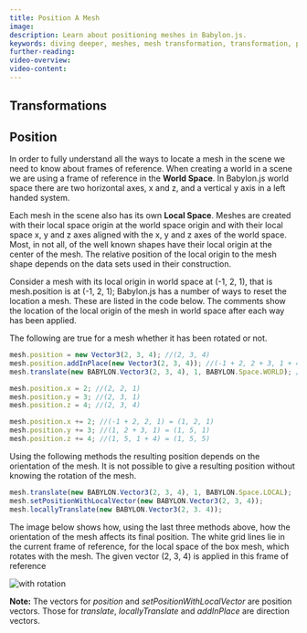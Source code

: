 ```yaml
---
title: Position A Mesh
image:
description: Learn about positioning meshes in Babylon.js.
keywords: diving deeper, meshes, mesh transformation, transformation, position
further-reading:
video-overview:
video-content:
---
```


## Transformations

## Position

In order to fully understand all the ways to locate a mesh in the scene we need to know about frames of reference. When creating a world in a scene we are using a frame of reference in the **World Space**. In Babylon.js world space there are two horizontal axes, x and z, and a vertical y axis in a left handed system.

Each mesh in the scene also has its own **Local Space**. Meshes are created with their local space origin at the world space origin and with their local space x, y and z axes aligned with the x, y and z axes of the world space. Most, in not all, of the well known shapes have their local origin at the center of the mesh. The relative position of the local origin to the mesh shape depends on the data sets used in their construction.

Consider a mesh with its local origin in world space at (-1, 2, 1), that is mesh.position is at (-1, 2, 1);
Babylon.js has a number of ways to reset the location a mesh. These are listed in the code below. The comments show the location of the local origin of the mesh in world space after each way has been applied.

The following are true for a mesh whether it has been rotated or not.

```javascript
mesh.position = new Vector3(2, 3, 4); //(2, 3, 4)
mesh.position.addInPlace(new Vector3(2, 3, 4)); //(-1 + 2, 2 + 3, 1 + 4) = (1, 5, 5)
mesh.translate(new BABYLON.Vector3(2, 3, 4), 1, BABYLON.Space.WORLD); //(-1 + 2, 2 + 3, 1 + 4) = (1, 5, 5)
```

```javascript
mesh.position.x = 2; //(2, 2, 1)
mesh.position.y = 3; //(2, 3, 1)
mesh.position.z = 4; //(2, 3, 4)
```

```javascript
mesh.position.x += 2; //(-1 + 2, 2, 1) = (1, 2, 1)
mesh.position.y += 3; //(1, 2 + 3, 1) = (1, 5, 1)
mesh.position.z += 4; //(1, 5, 1 + 4) = (1, 5, 5)
```

Using the following methods the resulting position depends on the orientation of the mesh. It is not possible to give a resulting position without knowing the rotation of the mesh.

```javascript
mesh.translate(new BABYLON.Vector3(2, 3, 4), 1, BABYLON.Space.LOCAL);
mesh.setPositionWithLocalVector(new BABYLON.Vector3(2, 3, 4));
mesh.locallyTranslate(new BABYLON.Vector3(2, 3. 4));
```

The image below shows how, using the last three methods above, how the orientation of the mesh affects its final position. The white grid lines lie in the current frame of reference, for the local space of the box mesh, which rotates with the mesh. The given vector (2, 3, 4) is applied in this frame of reference

![with rotation](/img/getstarted/translate2.png)

**Note:** The vectors for _position_ and _setPositionWithLocalVector_ are position vectors. Those for _translate_, _locallyTranslate_ and _addInPlace_ are direction vectors.
